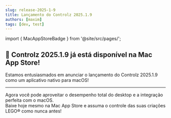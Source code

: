 ```yaml
---
slug: release-2025-1-9
title: Lançamento do Controlz 2025.1.9
authors: [maxim]
tags: [dev, test]
---
```


import { MacAppStoreBadge } from '@site/src/pages/';

## 🚀 Controlz 2025.1.9 já está disponível na Mac App Store!

Estamos entusiasmados em anunciar o lançamento do Controlz 2025.1.9 como um aplicativo nativo para macOS!

<!-- truncate -->
---

Agora você pode aproveitar o desempenho total do desktop e a integração perfeita com o macOS.  
Baixe hoje mesmo na Mac App Store e assuma o controle das suas criações LEGO® como nunca antes!

<MacAppStoreBadge/>
